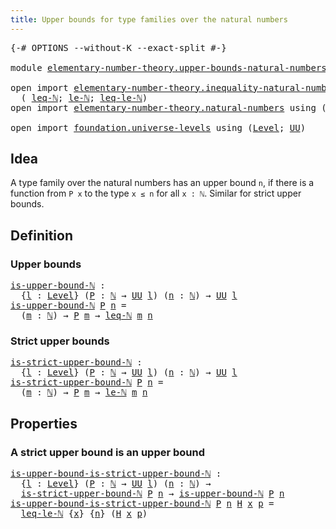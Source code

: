 ```yaml
---
title: Upper bounds for type families over the natural numbers
---
```


<pre class="Agda"><a id="81" class="Symbol">{-#</a> <a id="85" class="Keyword">OPTIONS</a> <a id="93" class="Pragma">--without-K</a> <a id="105" class="Pragma">--exact-split</a> <a id="119" class="Symbol">#-}</a>

<a id="124" class="Keyword">module</a> <a id="131" href="elementary-number-theory.upper-bounds-natural-numbers.html" class="Module">elementary-number-theory.upper-bounds-natural-numbers</a> <a id="185" class="Keyword">where</a>

<a id="192" class="Keyword">open</a> <a id="197" class="Keyword">import</a> <a id="204" href="elementary-number-theory.inequality-natural-numbers.html" class="Module">elementary-number-theory.inequality-natural-numbers</a> <a id="256" class="Keyword">using</a>
  <a id="264" class="Symbol">(</a> <a id="266" href="elementary-number-theory.inequality-natural-numbers.html#1660" class="Function">leq-ℕ</a><a id="271" class="Symbol">;</a> <a id="273" href="elementary-number-theory.inequality-natural-numbers.html#2077" class="Function">le-ℕ</a><a id="277" class="Symbol">;</a> <a id="279" href="elementary-number-theory.inequality-natural-numbers.html#13330" class="Function">leq-le-ℕ</a><a id="287" class="Symbol">)</a>
<a id="289" class="Keyword">open</a> <a id="294" class="Keyword">import</a> <a id="301" href="elementary-number-theory.natural-numbers.html" class="Module">elementary-number-theory.natural-numbers</a> <a id="342" class="Keyword">using</a> <a id="348" class="Symbol">(</a><a id="349" href="elementary-number-theory.natural-numbers.html#1530" class="Datatype">ℕ</a><a id="350" class="Symbol">;</a> <a id="352" href="elementary-number-theory.natural-numbers.html#1551" class="InductiveConstructor">zero-ℕ</a><a id="358" class="Symbol">;</a> <a id="360" href="elementary-number-theory.natural-numbers.html#1564" class="InductiveConstructor">succ-ℕ</a><a id="366" class="Symbol">)</a>

<a id="369" class="Keyword">open</a> <a id="374" class="Keyword">import</a> <a id="381" href="foundation.universe-levels.html" class="Module">foundation.universe-levels</a> <a id="408" class="Keyword">using</a> <a id="414" class="Symbol">(</a><a id="415" href="Agda.Primitive.html#597" class="Postulate">Level</a><a id="420" class="Symbol">;</a> <a id="422" href="foundation-core.universe-levels.html#235" class="Primitive">UU</a><a id="424" class="Symbol">)</a>
</pre>
## Idea

A type family over the natural numbers has an upper bound `n`, if there is a function from `P x` to the type `x ≤ n` for all `x : ℕ`. Similar for strict upper bounds.

## Definition

### Upper bounds

<pre class="Agda"><a id="is-upper-bound-ℕ"></a><a id="649" href="elementary-number-theory.upper-bounds-natural-numbers.html#649" class="Function">is-upper-bound-ℕ</a> <a id="666" class="Symbol">:</a>
  <a id="670" class="Symbol">{</a><a id="671" href="elementary-number-theory.upper-bounds-natural-numbers.html#671" class="Bound">l</a> <a id="673" class="Symbol">:</a> <a id="675" href="Agda.Primitive.html#597" class="Postulate">Level</a><a id="680" class="Symbol">}</a> <a id="682" class="Symbol">(</a><a id="683" href="elementary-number-theory.upper-bounds-natural-numbers.html#683" class="Bound">P</a> <a id="685" class="Symbol">:</a> <a id="687" href="elementary-number-theory.natural-numbers.html#1530" class="Datatype">ℕ</a> <a id="689" class="Symbol">→</a> <a id="691" href="foundation-core.universe-levels.html#235" class="Primitive">UU</a> <a id="694" href="elementary-number-theory.upper-bounds-natural-numbers.html#671" class="Bound">l</a><a id="695" class="Symbol">)</a> <a id="697" class="Symbol">(</a><a id="698" href="elementary-number-theory.upper-bounds-natural-numbers.html#698" class="Bound">n</a> <a id="700" class="Symbol">:</a> <a id="702" href="elementary-number-theory.natural-numbers.html#1530" class="Datatype">ℕ</a><a id="703" class="Symbol">)</a> <a id="705" class="Symbol">→</a> <a id="707" href="foundation-core.universe-levels.html#235" class="Primitive">UU</a> <a id="710" href="elementary-number-theory.upper-bounds-natural-numbers.html#671" class="Bound">l</a>
<a id="712" href="elementary-number-theory.upper-bounds-natural-numbers.html#649" class="Function">is-upper-bound-ℕ</a> <a id="729" href="elementary-number-theory.upper-bounds-natural-numbers.html#729" class="Bound">P</a> <a id="731" href="elementary-number-theory.upper-bounds-natural-numbers.html#731" class="Bound">n</a> <a id="733" class="Symbol">=</a>
  <a id="737" class="Symbol">(</a><a id="738" href="elementary-number-theory.upper-bounds-natural-numbers.html#738" class="Bound">m</a> <a id="740" class="Symbol">:</a> <a id="742" href="elementary-number-theory.natural-numbers.html#1530" class="Datatype">ℕ</a><a id="743" class="Symbol">)</a> <a id="745" class="Symbol">→</a> <a id="747" href="elementary-number-theory.upper-bounds-natural-numbers.html#729" class="Bound">P</a> <a id="749" href="elementary-number-theory.upper-bounds-natural-numbers.html#738" class="Bound">m</a> <a id="751" class="Symbol">→</a> <a id="753" href="elementary-number-theory.inequality-natural-numbers.html#1660" class="Function">leq-ℕ</a> <a id="759" href="elementary-number-theory.upper-bounds-natural-numbers.html#738" class="Bound">m</a> <a id="761" href="elementary-number-theory.upper-bounds-natural-numbers.html#731" class="Bound">n</a>
</pre>
### Strict upper bounds

<pre class="Agda"><a id="is-strict-upper-bound-ℕ"></a><a id="801" href="elementary-number-theory.upper-bounds-natural-numbers.html#801" class="Function">is-strict-upper-bound-ℕ</a> <a id="825" class="Symbol">:</a>
  <a id="829" class="Symbol">{</a><a id="830" href="elementary-number-theory.upper-bounds-natural-numbers.html#830" class="Bound">l</a> <a id="832" class="Symbol">:</a> <a id="834" href="Agda.Primitive.html#597" class="Postulate">Level</a><a id="839" class="Symbol">}</a> <a id="841" class="Symbol">(</a><a id="842" href="elementary-number-theory.upper-bounds-natural-numbers.html#842" class="Bound">P</a> <a id="844" class="Symbol">:</a> <a id="846" href="elementary-number-theory.natural-numbers.html#1530" class="Datatype">ℕ</a> <a id="848" class="Symbol">→</a> <a id="850" href="foundation-core.universe-levels.html#235" class="Primitive">UU</a> <a id="853" href="elementary-number-theory.upper-bounds-natural-numbers.html#830" class="Bound">l</a><a id="854" class="Symbol">)</a> <a id="856" class="Symbol">(</a><a id="857" href="elementary-number-theory.upper-bounds-natural-numbers.html#857" class="Bound">n</a> <a id="859" class="Symbol">:</a> <a id="861" href="elementary-number-theory.natural-numbers.html#1530" class="Datatype">ℕ</a><a id="862" class="Symbol">)</a> <a id="864" class="Symbol">→</a> <a id="866" href="foundation-core.universe-levels.html#235" class="Primitive">UU</a> <a id="869" href="elementary-number-theory.upper-bounds-natural-numbers.html#830" class="Bound">l</a>
<a id="871" href="elementary-number-theory.upper-bounds-natural-numbers.html#801" class="Function">is-strict-upper-bound-ℕ</a> <a id="895" href="elementary-number-theory.upper-bounds-natural-numbers.html#895" class="Bound">P</a> <a id="897" href="elementary-number-theory.upper-bounds-natural-numbers.html#897" class="Bound">n</a> <a id="899" class="Symbol">=</a>
  <a id="903" class="Symbol">(</a><a id="904" href="elementary-number-theory.upper-bounds-natural-numbers.html#904" class="Bound">m</a> <a id="906" class="Symbol">:</a> <a id="908" href="elementary-number-theory.natural-numbers.html#1530" class="Datatype">ℕ</a><a id="909" class="Symbol">)</a> <a id="911" class="Symbol">→</a> <a id="913" href="elementary-number-theory.upper-bounds-natural-numbers.html#895" class="Bound">P</a> <a id="915" href="elementary-number-theory.upper-bounds-natural-numbers.html#904" class="Bound">m</a> <a id="917" class="Symbol">→</a> <a id="919" href="elementary-number-theory.inequality-natural-numbers.html#2077" class="Function">le-ℕ</a> <a id="924" href="elementary-number-theory.upper-bounds-natural-numbers.html#904" class="Bound">m</a> <a id="926" href="elementary-number-theory.upper-bounds-natural-numbers.html#897" class="Bound">n</a>
</pre>
## Properties

### A strict upper bound is an upper bound

<pre class="Agda"><a id="is-upper-bound-is-strict-upper-bound-ℕ"></a><a id="1000" href="elementary-number-theory.upper-bounds-natural-numbers.html#1000" class="Function">is-upper-bound-is-strict-upper-bound-ℕ</a> <a id="1039" class="Symbol">:</a>
  <a id="1043" class="Symbol">{</a><a id="1044" href="elementary-number-theory.upper-bounds-natural-numbers.html#1044" class="Bound">l</a> <a id="1046" class="Symbol">:</a> <a id="1048" href="Agda.Primitive.html#597" class="Postulate">Level</a><a id="1053" class="Symbol">}</a> <a id="1055" class="Symbol">(</a><a id="1056" href="elementary-number-theory.upper-bounds-natural-numbers.html#1056" class="Bound">P</a> <a id="1058" class="Symbol">:</a> <a id="1060" href="elementary-number-theory.natural-numbers.html#1530" class="Datatype">ℕ</a> <a id="1062" class="Symbol">→</a> <a id="1064" href="foundation-core.universe-levels.html#235" class="Primitive">UU</a> <a id="1067" href="elementary-number-theory.upper-bounds-natural-numbers.html#1044" class="Bound">l</a><a id="1068" class="Symbol">)</a> <a id="1070" class="Symbol">(</a><a id="1071" href="elementary-number-theory.upper-bounds-natural-numbers.html#1071" class="Bound">n</a> <a id="1073" class="Symbol">:</a> <a id="1075" href="elementary-number-theory.natural-numbers.html#1530" class="Datatype">ℕ</a><a id="1076" class="Symbol">)</a> <a id="1078" class="Symbol">→</a>
  <a id="1082" href="elementary-number-theory.upper-bounds-natural-numbers.html#801" class="Function">is-strict-upper-bound-ℕ</a> <a id="1106" href="elementary-number-theory.upper-bounds-natural-numbers.html#1056" class="Bound">P</a> <a id="1108" href="elementary-number-theory.upper-bounds-natural-numbers.html#1071" class="Bound">n</a> <a id="1110" class="Symbol">→</a> <a id="1112" href="elementary-number-theory.upper-bounds-natural-numbers.html#649" class="Function">is-upper-bound-ℕ</a> <a id="1129" href="elementary-number-theory.upper-bounds-natural-numbers.html#1056" class="Bound">P</a> <a id="1131" href="elementary-number-theory.upper-bounds-natural-numbers.html#1071" class="Bound">n</a>
<a id="1133" href="elementary-number-theory.upper-bounds-natural-numbers.html#1000" class="Function">is-upper-bound-is-strict-upper-bound-ℕ</a> <a id="1172" href="elementary-number-theory.upper-bounds-natural-numbers.html#1172" class="Bound">P</a> <a id="1174" href="elementary-number-theory.upper-bounds-natural-numbers.html#1174" class="Bound">n</a> <a id="1176" href="elementary-number-theory.upper-bounds-natural-numbers.html#1176" class="Bound">H</a> <a id="1178" href="elementary-number-theory.upper-bounds-natural-numbers.html#1178" class="Bound">x</a> <a id="1180" href="elementary-number-theory.upper-bounds-natural-numbers.html#1180" class="Bound">p</a> <a id="1182" class="Symbol">=</a>
  <a id="1186" href="elementary-number-theory.inequality-natural-numbers.html#13330" class="Function">leq-le-ℕ</a> <a id="1195" class="Symbol">{</a><a id="1196" href="elementary-number-theory.upper-bounds-natural-numbers.html#1178" class="Bound">x</a><a id="1197" class="Symbol">}</a> <a id="1199" class="Symbol">{</a><a id="1200" href="elementary-number-theory.upper-bounds-natural-numbers.html#1174" class="Bound">n</a><a id="1201" class="Symbol">}</a> <a id="1203" class="Symbol">(</a><a id="1204" href="elementary-number-theory.upper-bounds-natural-numbers.html#1176" class="Bound">H</a> <a id="1206" href="elementary-number-theory.upper-bounds-natural-numbers.html#1178" class="Bound">x</a> <a id="1208" href="elementary-number-theory.upper-bounds-natural-numbers.html#1180" class="Bound">p</a><a id="1209" class="Symbol">)</a>
</pre>